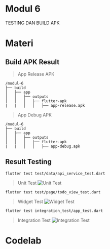 # Modul 6

TESTING DAN BUILD APK

# Materi

## Build APK Result

> App Release APK

```
/modul-6
├── build
│   ├── app
│   │   ├── outputs
│   │   │   ├── flutter-apk
|   |   │   │   ├── app-release.apk
```

> App Debug APK

```
/modul-6
├── build
│   ├── app
│   │   ├── outputs
│   │   │   ├── flutter-apk
|   |   │   │   ├── app-debug.apk
```

## Result Testing

```
flutter test test/data/api_service_test.dart
```

> Unit Test
> ![Unit Test](/assets/unit_test.png)

```
flutter test test/page/todo_view_test.dart
```

> Widget Test
> ![Widget Test](/assets/widget_test.png)

```
flutter test integration_test/app_test.dart
```

> Integration Test
> ![Integration Test](/assets/integration_test.png)

# Codelab
